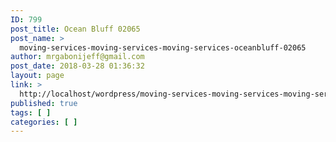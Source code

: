 ```yaml
---
ID: 799
post_title: Ocean Bluff 02065
post_name: >
  moving-services-moving-services-moving-services-oceanbluff-02065
author: mrgabonijeff@gmail.com
post_date: 2018-03-28 01:36:32
layout: page
link: >
  http://localhost/wordpress/moving-services-moving-services-moving-services-oceanbluff-02065/
published: true
tags: [ ]
categories: [ ]
---
```

